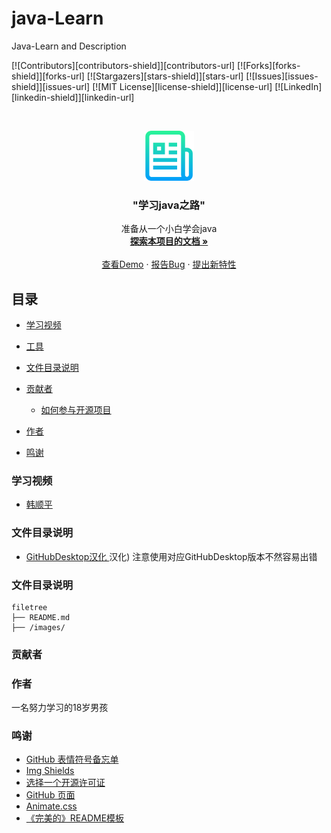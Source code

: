 # java-Learn

Java-Learn and Description

<!-- PROJECT SHIELDS -->

[![Contributors][contributors-shield]][contributors-url]
[![Forks][forks-shield]][forks-url]
[![Stargazers][stars-shield]][stars-url]
[![Issues][issues-shield]][issues-url]
[![MIT License][license-shield]][license-url]
[![LinkedIn][linkedin-shield]][linkedin-url]

<!-- PROJECT LOGO -->
<br />

<p align="center">
  <a href="https://github.com/shaojintian/Best_README_template/">
    <img src="images/logo.png" alt="Logo" width="80" height="80">
  </a>

  <h3 align="center">"学习java之路"</h3>
  <p align="center">
    准备从一个小白学会java
    <br />
    <a href="https://github.com/PingGuojiang/java-Learn"><strong>探索本项目的文档 »</strong></a>
    <br />
    <br />
    <a href="https://github.com/shaojintian/Best_README_template">查看Demo</a>
    ·
    <a href="https://github.com/PingGuojiang/java-Learn/issueshttps://github.com/shaojintian/Best_README_template/issues">报告Bug</a>
    ·
    <a href="https://github.com/PingGuojiang/java-Learn/issues">提出新特性</a>
  </p>

</p>

## 目录
- [学习视频](#学习指南)
- [工具](#我用到的一些工具)
- [文件目录说明](#文件目录说明)
- [贡献者](#贡献者)
  - [如何参与开源项目](#如何参与开源项目)
  
- [作者](#作者)
- [鸣谢](#鸣谢)

### 学习视频

- [ 韩顺平 ](https://space.bilibili.com/651245581?spm_id_from=333.788.b_765f7570696e666f.2) 

### 文件目录说明

- [ GitHubDesktop汉化 ](https://github.com/lkyero/GitHubDesktop_zh) 汉化) 注意使用对应GitHubDesktop版本不然容易出错

### 文件目录说明

```
filetree 
├── README.md
├── /images/
```

### 贡献者



### 作者

  一名努力学习的18岁男孩

### 鸣谢
- [ GitHub 表情符号备忘单](https://www.webpagefx.com/tools/emoji-cheat-sheet)
- [ Img Shields ](https://shields.io)
- [选择一个开源许可证](https://choosealicense.com)
- [ GitHub 页面](https://pages.github.com)
- [ Animate.css ](https://daneden.github.io/animate.css)
- [ 《完美的》README模板 ](https://github.com/shaojintian/Best_README_template)








